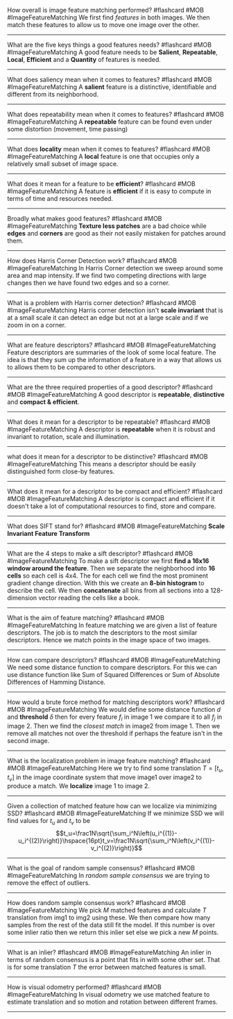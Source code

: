 How overall is image feature matching performed?  #flashcard #MOB #ImageFeatureMatching
	We first find *features* in both images. We then match these features to allow us to move one image over the other.

---
What are the five keys things a good features needs? #flashcard #MOB #ImageFeatureMatching 
	A good feature needs to be **Salient**, **Repeatable**, **Local**, **Efficient** and a **Quantity** of features is needed.

---
What does saliency mean when it comes to features?  #flashcard #MOB #ImageFeatureMatching 
	A **salient** feature is a distinctive, identifiable and different from its neighborhood.

---
What does repeatability mean when it comes to features?  #flashcard #MOB #ImageFeatureMatching 
	A **repeatable** feature can be found even under some distortion (movement, time passing)

---
What does **locality** mean when it comes to features?  #flashcard #MOB #ImageFeatureMatching 
	A **local** feature is one that occupies only a relatively small subset of image space.

---
What does it mean for a feature to be **efficient**?  #flashcard #MOB #ImageFeatureMatching 
	A feature is **efficient** if it is easy to compute in terms of time and resources needed.

---
Broadly what makes good features?  #flashcard #MOB #ImageFeatureMatching 
	**Texture less patches** are a bad choice while **edges** and **corners** are good as their not easily mistaken for patches around them.

---
How does Harris Corner Detection work?  #flashcard #MOB #ImageFeatureMatching 
	In Harris Corner detection we sweep around some area and map intensity. If we find two competing directions with large changes then we have found two edges and so a corner.

---
What is a problem with Harris corner detection?  #flashcard #MOB #ImageFeatureMatching 
	Harris corner detection isn't **scale invariant** that is at a small scale it can detect an edge but not at a large scale and if we zoom in on a corner.

---
What are feature descriptors?  #flashcard #MOB #ImageFeatureMatching 
	Feature descriptors are summaries of the look of some local feature. The idea is that they sum up the information of a feature in a way that allows us to allows them to be compared to other descriptors.

---
What are the three required properties of a good descriptor?  #flashcard #MOB #ImageFeatureMatching 
	A good descriptor is **repeatable**, **distinctive** and **compact & efficient**.

---
What does it mean for a descriptor to be repeatable?  #flashcard #MOB #ImageFeatureMatching 
	A descriptor is **repeatable** when it is robust and invariant to rotation, scale and illumination.

---
what does it mean for a descriptor to be distinctive?  #flashcard #MOB #ImageFeatureMatching 
	This means a descriptor should be easily distinguished form close-by features.

---
What does it mean for a descriptor to be compact and efficient?  #flashcard #MOB #ImageFeatureMatching 
	A descriptor is compact and efficient if it doesn't take a lot of computational resources to find, store and compare.

---
What does SIFT stand for?  #flashcard #MOB #ImageFeatureMatching 
 **Scale Invariant Feature Transform**

---
What are the 4 steps to make a sift descriptor?  #flashcard #MOB #ImageFeatureMatching 
	To make a sift descriptor we first **find a 16x16 window around the feature**. Then we separate the neighborhood into **16 cells** so each cell is 4x4. The for each cell we find the most prominent gradient change direction. With this we create an **8-bin histogram** to describe the cell. We then **concatenate** all bins from all sections into a 128-dimension vector reading the cells like a book.

---
What is the aim of feature matching?  #flashcard #MOB #ImageFeatureMatching 
	In feature matching we are given a list of feature descriptors. The job is to match the descriptors to the most similar descriptors. Hence we match points in the image space of two images.

---
How can compare descriptors?  #flashcard #MOB #ImageFeatureMatching 
	We need some distance function to compare descriptors. For this we can use distance function like Sum of Squared Differences or Sum of Absolute Differences of Hamming Distance.

---
How would a brute force method for matching descriptors work?  #flashcard #MOB #ImageFeatureMatching 
	We would define some distance function $d$ and **threshold** $\delta$ then for every feature $f_i$ in image 1 we compare it to all $f_j$ in image 2. Then we find the *closest match* in image2 from image 1. Then we remove all matches not over the threshold if perhaps the feature isn't in the second image.

---
What is the localization problem in image feature matching?  #flashcard #MOB #ImageFeatureMatching 
	Here we try to find some translation $T=[t_u,t_v]$ in the image coordinate system that move image1 over image2 to produce a match. We **localize** image 1 to image 2.

---
Given a collection of matched feature how can we localize via minimizing SSD?  #flashcard #MOB #ImageFeatureMatching 
	If we minimize SSD we will find values for $t_u$ and $t_v$ to be $$t_u=\frac1N\sqrt{\sum_i^N\left(u_i^{(1)}-u_i^{(2)}\right)}\hspace{16pt}t_v=\frac1N\sqrt{\sum_i^N\left(v_i^{(1)}-v_i^{(2)}\right)}$$

---
What is the goal of random sample consensus?   #flashcard #MOB #ImageFeatureMatching 
	In *random sample consensus* we are trying to remove the effect of outliers.

---
How does random sample consensus work?   #flashcard #MOB #ImageFeatureMatching 
	We pick $M$ matched features and calculate $T$ translation from img1 to img2 using these. We then compare how many samples from the rest of the data still fit the model. If this number is over some inlier ratio then we return this inlier set else we pick a new $M$ points.

---
What is an inlier?   #flashcard #MOB #ImageFeatureMatching 
	An inlier in terms of random consensus is a point that fits in with some other set. That is for some translation $T$ the error between matched features is small.

---
How is visual odometry performed?   #flashcard #MOB #ImageFeatureMatching 
	In visual odometry we use matched feature to estimate translation and so motion and rotation between different frames.

---


